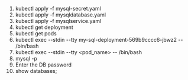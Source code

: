 1. kubectl apply -f mysql-secret.yaml
2. kubectl apply -f mysqldatabase.yaml
3. kubectl apply -f mysqlservice.yaml
4. kubectl get deployment
5. kubectl get pods
6. kubectl exec --stdin --tty my-sql-deployment-569b9cccc6-jbwz2 -- /bin/bash
7. kubectl exec --stdin --tty <pod_name> -- /bin/bash
8. mysql -p
9. Enter the DB password
10. show databases;
